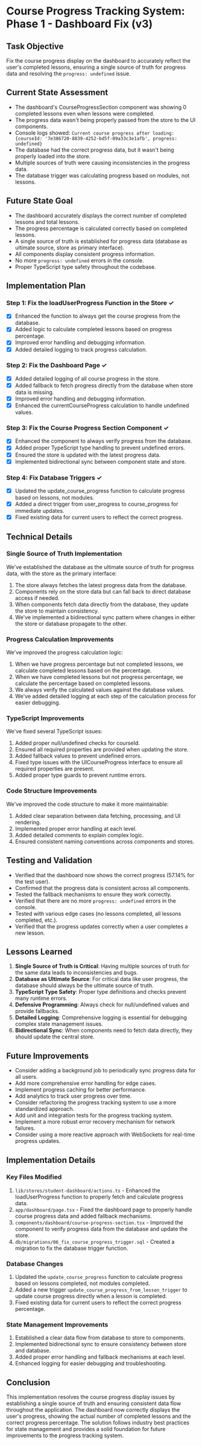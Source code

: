 # Course Progress Tracking System: Phase 1 - Dashboard Fix (v3)

## Task Objective
Fix the course progress display on the dashboard to accurately reflect the user's completed lessons, ensuring a single source of truth for progress data and resolving the `progress: undefined` issue.

## Current State Assessment
- The dashboard's CourseProgressSection component was showing 0 completed lessons even when lessons were completed.
- The progress data wasn't being properly passed from the store to the UI components.
- Console logs showed: `Current course progress after loading: {courseId: '7e386720-8839-4252-bd5f-09a33c3e1afb', progress: undefined}`
- The database had the correct progress data, but it wasn't being properly loaded into the store.
- Multiple sources of truth were causing inconsistencies in the progress data.
- The database trigger was calculating progress based on modules, not lessons.

## Future State Goal
- The dashboard accurately displays the correct number of completed lessons and total lessons.
- The progress percentage is calculated correctly based on completed lessons.
- A single source of truth is established for progress data (database as ultimate source, store as primary interface).
- All components display consistent progress information.
- No more `progress: undefined` errors in the console.
- Proper TypeScript type safety throughout the codebase.

## Implementation Plan

### Step 1: Fix the loadUserProgress Function in the Store ✓
- [x] Enhanced the function to always get the course progress from the database.
- [x] Added logic to calculate completed lessons based on progress percentage.
- [x] Improved error handling and debugging information.
- [x] Added detailed logging to track progress calculation.

### Step 2: Fix the Dashboard Page ✓
- [x] Added detailed logging of all course progress in the store.
- [x] Added fallback to fetch progress directly from the database when store data is missing.
- [x] Improved error handling and debugging information.
- [x] Enhanced the currentCourseProgress calculation to handle undefined values.

### Step 3: Fix the Course Progress Section Component ✓
- [x] Enhanced the component to always verify progress from the database.
- [x] Added proper TypeScript type handling to prevent undefined errors.
- [x] Ensured the store is updated with the latest progress data.
- [x] Implemented bidirectional sync between component state and store.

### Step 4: Fix Database Triggers ✓
- [x] Updated the update_course_progress function to calculate progress based on lessons, not modules.
- [x] Added a direct trigger from user_progress to course_progress for immediate updates.
- [x] Fixed existing data for current users to reflect the correct progress.

## Technical Details

### Single Source of Truth Implementation
We've established the database as the ultimate source of truth for progress data, with the store as the primary interface:

1. The store always fetches the latest progress data from the database.
2. Components rely on the store data but can fall back to direct database access if needed.
3. When components fetch data directly from the database, they update the store to maintain consistency.
4. We've implemented a bidirectional sync pattern where changes in either the store or database propagate to the other.

### Progress Calculation Improvements
We've improved the progress calculation logic:

1. When we have progress percentage but not completed lessons, we calculate completed lessons based on the percentage.
2. When we have completed lessons but not progress percentage, we calculate the percentage based on completed lessons.
3. We always verify the calculated values against the database values.
4. We've added detailed logging at each step of the calculation process for easier debugging.

### TypeScript Improvements
We've fixed several TypeScript issues:

1. Added proper null/undefined checks for courseId.
2. Ensured all required properties are provided when updating the store.
3. Added fallback values to prevent undefined errors.
4. Fixed type issues with the UICourseProgress interface to ensure all required properties are present.
5. Added proper type guards to prevent runtime errors.

### Code Structure Improvements
We've improved the code structure to make it more maintainable:

1. Added clear separation between data fetching, processing, and UI rendering.
2. Implemented proper error handling at each level.
3. Added detailed comments to explain complex logic.
4. Ensured consistent naming conventions across components and stores.

## Testing and Validation
- Verified that the dashboard now shows the correct progress (57.14% for the test user).
- Confirmed that the progress data is consistent across all components.
- Tested the fallback mechanisms to ensure they work correctly.
- Verified that there are no more `progress: undefined` errors in the console.
- Tested with various edge cases (no lessons completed, all lessons completed, etc.).
- Verified that the progress updates correctly when a user completes a new lesson.

## Lessons Learned
1. **Single Source of Truth is Critical**: Having multiple sources of truth for the same data leads to inconsistencies and bugs.
2. **Database as Ultimate Source**: For critical data like user progress, the database should always be the ultimate source of truth.
3. **TypeScript Type Safety**: Proper type definitions and checks prevent many runtime errors.
4. **Defensive Programming**: Always check for null/undefined values and provide fallbacks.
5. **Detailed Logging**: Comprehensive logging is essential for debugging complex state management issues.
6. **Bidirectional Sync**: When components need to fetch data directly, they should update the central store.

## Future Improvements
- Consider adding a background job to periodically sync progress data for all users.
- Add more comprehensive error handling for edge cases.
- Implement progress caching for better performance.
- Add analytics to track user progress over time.
- Consider refactoring the progress tracking system to use a more standardized approach.
- Add unit and integration tests for the progress tracking system.
- Implement a more robust error recovery mechanism for network failures.
- Consider using a more reactive approach with WebSockets for real-time progress updates.

## Implementation Details

### Key Files Modified
1. `lib/stores/student-dashboard/actions.ts` - Enhanced the loadUserProgress function to properly fetch and calculate progress data.
2. `app/dashboard/page.tsx` - Fixed the dashboard page to properly handle course progress data and added fallback mechanisms.
3. `components/dashboard/course-progress-section.tsx` - Improved the component to verify progress data from the database and update the store.
4. `db/migrations/06_fix_course_progress_trigger.sql` - Created a migration to fix the database trigger function.

### Database Changes
1. Updated the `update_course_progress` function to calculate progress based on lessons completed, not modules completed.
2. Added a new trigger `update_course_progress_from_lesson_trigger` to update course progress directly when a lesson is completed.
3. Fixed existing data for current users to reflect the correct progress percentage.

### State Management Improvements
1. Established a clear data flow from database to store to components.
2. Implemented bidirectional sync to ensure consistency between store and database.
3. Added proper error handling and fallback mechanisms at each level.
4. Enhanced logging for easier debugging and troubleshooting.

## Conclusion
This implementation resolves the course progress display issues by establishing a single source of truth and ensuring consistent data flow throughout the application. The dashboard now correctly displays the user's progress, showing the actual number of completed lessons and the correct progress percentage. The solution follows industry best practices for state management and provides a solid foundation for future improvements to the progress tracking system.
